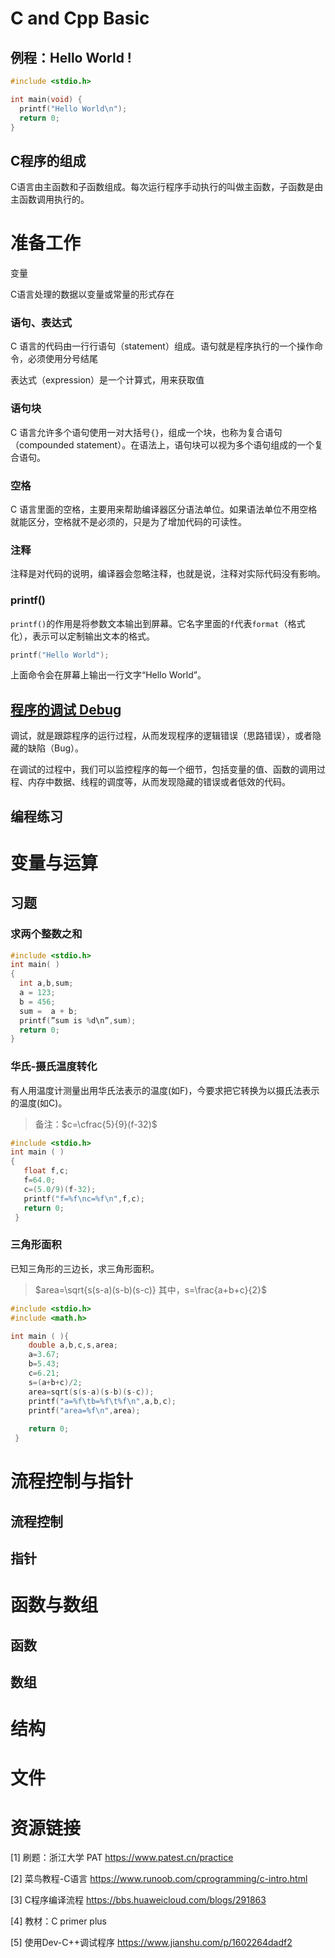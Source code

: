 # C and Cpp Basic



## 例程：Hello World !

```c
#include <stdio.h>

int main(void) {
  printf("Hello World\n");
  return 0;
}
```

## C程序的组成

C语言由主函数和子函数组成。每次运行程序手动执行的叫做主函数，子函数是由主函数调用执行的。

# 准备工作

变量

C语言处理的数据以变量或常量的形式存在

### 语句、表达式

C 语言的代码由一行行语句（statement）组成。语句就是程序执行的一个操作命令，必须使用分号结尾

表达式（expression）是一个计算式，用来获取值

### 语句块

C 语言允许多个语句使用一对大括号`{}`，组成一个块，也称为复合语句（compounded statement）。在语法上，语句块可以视为多个语句组成的一个复合语句。

### 空格

C 语言里面的空格，主要用来帮助编译器区分语法单位。如果语法单位不用空格就能区分，空格就不是必须的，只是为了增加代码的可读性。

### 注释

注释是对代码的说明，编译器会忽略注释，也就是说，注释对实际代码没有影响。

### printf()

`printf()`的作用是将参数文本输出到屏幕。它名字里面的`f`代表`format`（格式化），表示可以定制输出文本的格式。

```c
printf("Hello World");
```

上面命令会在屏幕上输出一行文字“Hello World”。

## [程序的调试 Debug](https://www.jianshu.com/p/1602264dadf2)

调试，就是跟踪程序的运行过程，从而发现程序的逻辑错误（思路错误），或者隐藏的缺陷（Bug）。

在调试的过程中，我们可以监控程序的每一个细节，包括变量的值、函数的调用过程、内存中数据、线程的调度等，从而发现隐藏的错误或者低效的代码。

## 编程练习

  

# 变量与运算



## 习题

### 求两个整数之和

```c
#include <stdio.h>
int main( )
{ 
  int a,b,sum; 
  a = 123;                    
  b = 456;                     
  sum =  a + b;                  
  printf(”sum is %d\n”,sum);              
  return 0;                          
} 
```

### 华氏-摄氏温度转化

有人用温度计测量出用华氏法表示的温度(如F)，今要求把它转换为以摄氏法表示的温度(如C)。

>   备注：$c=\cfrac{5}{9}(f-32)$

```c
#include <stdio.h>
int main ( )
{
   float f,c; 
   f=64.0; 
   c=(5.0/9)(f-32); 
   printf("f=%f\nc=%f\n",f,c);        
   return 0;
 }
```

### 三角形面积

已知三角形的三边长，求三角形面积。

>   $area=\sqrt{s(s-a)(s-b)(s-c)} 其中，s=\frac{a+b+c}{2}$

```c
#include <stdio.h>
#include <math.h>

int main ( ){
    double a,b,c,s,area; 
    a=3.67;                                
    b=5.43;                 
    c=6.21;                            
    s=(a+b+c)/2;	                      
    area=sqrt(s(s-a)(s-b)(s-c));
    printf("a=%f\tb=%f\t%f\n",a,b,c);     
    printf("area=%f\n",area);
    
    return 0;
 }
```



# 流程控制与指针

## 流程控制



## 指针



# 函数与数组

## 函数





## 数组



# 结构







# 文件





# 资源链接

[1] 刷题：浙江大学 PAT https://www.patest.cn/practice

[2] 菜鸟教程-C语言 https://www.runoob.com/cprogramming/c-intro.html

[3] C程序编译流程 https://bbs.huaweicloud.com/blogs/291863

[4] 教材：C primer plus

[5] 使用Dev-C++调试程序 https://www.jianshu.com/p/1602264dadf2
